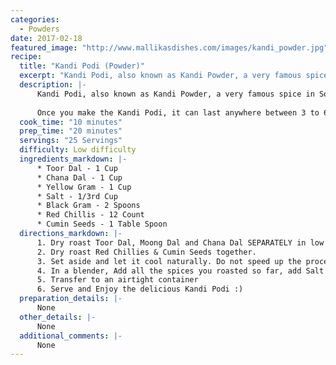 ```yaml
--- 
categories: 
  - Powders
date: 2017-02-18
featured_image: "http://www.mallikasdishes.com/images/kandi_powder.jpg"
recipe:
  title: "Kandi Podi (Powder)"
  excerpt: "Kandi Podi, also known as Kandi Powder, a very famous spice in South India. It is typically eaten with Rice and if you are creative, you can find many ways to eat this with. It is basically a spicy powder, made of different kinds of lentils and spices, and full of protein."
  description: |-
      Kandi Podi, also known as Kandi Powder, a very famous spice in South India. It is typically eaten with Rice and if you are creative, you can find many ways to eat this with. It is basically a spicy powder, made of different kinds of lentils and spices, and full of protein. The spice level can be adjusted according to your needs. I personally like to make two versions of the same with different spice levels - one for kids and one for adults, who can tolerate more spiciness.
      
      Once you make the Kandi Podi, it can last anywhere between 3 to 6 months as long as it is stored in an air tight container and not exposed to the humidity. It comes as an emergency food item - when you don't have time to cook curries and/or other dishes, just whip out some rice and mix with Kandi Powder, and you are good to go! Add a bit of an Oil or Ghee and it tastes even yummier! :o)
  cook_time: "10 minutes"
  prep_time: "20 minutes"
  servings: "25 Servings"
  difficulty: Low difficulty
  ingredients_markdown: |-
      * Toor Dal - 1 Cup
      * Chana Dal - 1 Cup
      * Yellow Gram - 1 Cup
      * Salt - 1/3rd Cup
      * Black Gram - 2 Spoons
      * Red Chillis - 12 Count
      * Cumin Seeds - 1 Table Spoon
  directions_markdown: |-
      1. Dry roast Toor Dal, Moong Dal and Chana Dal SEPARATELY in low to medium flame until it becomes reddish brown color. **DO NOT** add any oil.
      2. Dry roast Red Chillies & Cumin Seeds together.
      3. Set aside and let it cool naturally. Do not speed up the process by keeping it in the refrigerator. Keep it in a low humid areas.
      4. In a blender, Add all the spices you roasted so far, add Salt and blend everything together to a slightly coarse powder.
      5. Transfer to an airtight container
      6. Serve and Enjoy the delicious Kandi Podi :)
  preparation_details: |-
      None
  other_details: |-
      None
  additional_comments: |-
      None
---
```

